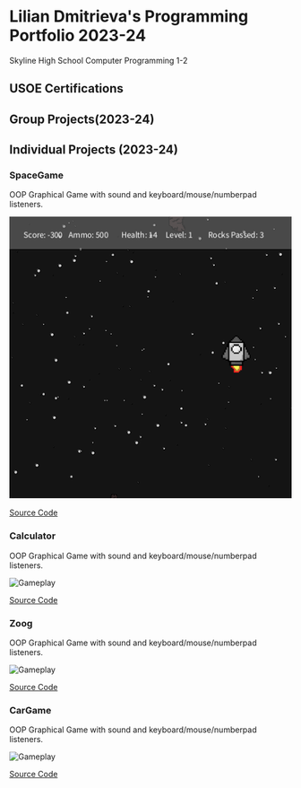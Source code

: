 # Lilian Dmitrieva's Programming Portfolio 2023-24
Skyline High School Computer Programming 1-2

## USOE Certifications

## Group Projects(2023-24)

## Individual Projects (2023-24)


### SpaceGame
OOP Graphical Game with sound and keyboard/mouse/numberpad listeners.

![Gameplay](https://github.com/LilianDm/programmingportfolio/blob/main/images/sg1.png?raw=true)

[Source Code](src/SpaceGame.pde)

### Calculator
OOP Graphical Game with sound and keyboard/mouse/numberpad listeners.

![Gameplay]()

[Source Code](src/SpaceGame.pde)

### Zoog
OOP Graphical Game with sound and keyboard/mouse/numberpad listeners.

![Gameplay]()

[Source Code](src/SpaceGame.pde)

### CarGame
OOP Graphical Game with sound and keyboard/mouse/numberpad listeners.

![Gameplay]()

[Source Code](src/SpaceGame.pde)
